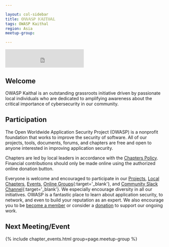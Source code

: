 ```yaml
---

layout: col-sidebar
title: 𝕆𝕎𝔸𝕊ℙ 𝕂𝔸𝕀𝕋ℍ𝔸𝕃
tags: OWASP Kaithal
region: Asia
meetup-group:

---
```

<iframe src="https://free.timeanddate.com/clock/i8xl7f9v/n176/tlin/fn6/fs16/fc9ff/tc000/ftb/bas2/bat1/bacfff/pa8/tt0/tw1/th1/ta1/tb4" frameborder="0" width="248" height="58"></iframe>

## Welcome
OWASP Kaithal is an outstanding grassroots initiative driven by passionate local individuals who are dedicated to amplifying awareness about the critical importance of cybersecurity in our community.
## Participation
The Open Worldwide Application Security Project (OWASP) is a nonprofit foundation that works to improve the security of software. All of our projects, tools, documents, forums, and chapters are free and open to anyone interested in improving application security. 

Chapters are led by local leaders in accordance with the [Chapters Policy](/www-policy/operational/chapters). Financial contributions should only be made online using the authorized online donation button. 

Everyone is welcome and encouraged to participate in our [Projects](/projects/), [Local Chapters](/chapters/), [Events](/events/), [Online Groups](https://groups.google.com/a/owasp.com/){:target='_blank'}, and [Community Slack Channel](https://owasp.slack.com/){:target='_blank'}. We especially encourage diversity in all our initiatives. OWASP is a fantastic place to learn about application security, to network, and even to build your reputation as an expert. We also encourage you to be [become a member](/membership/) or consider a [donation](/donate/) to support our ongoing work.

Next Meeting/Event 
---------------------
{% include chapter_events.html group=page.meetup-group %}


